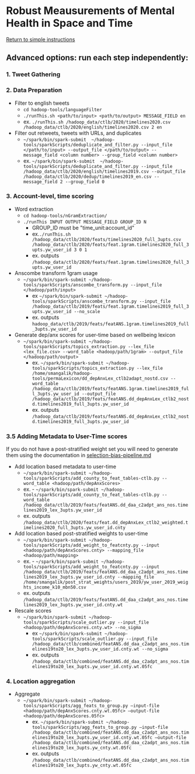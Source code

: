 # Robust Meausurements of Mental Health in Space and Time

[Return to simple instructions](/README.md)

## **Advanced options**: run each step independently:

### 1. Tweet Gathering

### 2. Data Preparation
  - Filter to english tweets
    - `cd hadoop-tools/languageFilter`
    - `./runThis.sh <path/to/input> <path/to/output> MESSAGE_FIELD en`
    - ex. `./runThis.sh /hadoop_data/ctlb/2020/timelines2020.csv /hadoop_data/ctlb/2020/english/timelines2020.csv 2 en`
  - Filter out retweets, tweets with URLs, and duplicates
    - `~/spark/bin/spark-submit  ~/hadoop-tools/sparkScripts/deduplicate_and_filter.py --input_file </path/to/input> --output_file </path/to/output> --message_field <column number> --group_field <column number>`
    - ex. `~/spark/bin/spark-submit  ~/hadoop-tools/sparkScripts/deduplicate_and_filter.py --input_file /hadoop_data/ctlb/2020/english/timelines2019.csv --output_file /hadoop_data/ctlb/2020/dedup/timelines2019_en.csv --message_field 2 --group_field 0`

### 3. Account-level, time scoring   
  - Word extraction
    - `cd hadoop-tools/nGramExtraction/`
    - `./runThis INPUT OUTPUT MESSAGE_FIELD GROUP_ID N` 
      - GROUP_ID must be "time_unit:account_id"
      - ex.`./runThis.sh /hadoop_data/ctlb/2020/feats/timelines2020_full_3upts.csv /hadoop_data/ctlb/2020/feats/feat.1gram.timelines2020_full_3upts.yw_user_id 3 0 1`
      - ex. outputs `/hadoop_data/ctlb/2020/feats/feat.1gram.timelines2020_full_3upts.yw_user_id`
  - Anscombe transform 1gram usage
    - `~/spark/bin/spark-submit ~/hadoop-tools/sparkScripts/anscombe_transform.py --input_file </hadoop/path/input>`
      - ex `~/spark/bin/spark-submit ~/hadoop-tools/sparkScripts/anscombe_transform.py --input_file /hadoop_data/ctlb/2019/feats/feat.1gram.timelines2019_full_3upts.yw_user_id --no_scale`
      - ex. outputs `hadoop_data/ctlb/2019/feats/featANS.1gram.timelines2019_full_3upts.yw_user_id`
  - Generate dep/anx scores for user-time based on wellbeing lexicon
    - `~/spark/bin/spark-submit ~/hadoop-tools/sparkScripts/topics_extraction.py --lex_file <lex_file.csv> --word_table <hadoop/path/1gram> --output_file </hadoop/path/output>`
      - ex. `~/spark/bin/spark-submit ~/hadoop-tools/sparkScripts/topics_extraction.py --lex_file /home/smangalik/hadoop-tools/permaLexicon/dd_depAnxLex_ctlb2adapt_nostd.csv --word_table /hadoop_data/ctlb/2019/feats/featANS.1gram.timelines2019_full_3upts.yw_user_id --output_file /hadoop_data/ctlb/2019/feats/featANS.dd_depAnxLex_ctlb2_nostd.timelines2019_full_3upts.yw_user_id`
      - ex. outputs `/hadoop_data/ctlb/2019/feats/featANS.dd_depAnxLex_ctlb2_nostd.timelines2019_full_3upts.yw_user_id`

### 3.5 Adding Metadata to User-Time scores
If you do not have a post-stratified weight set you will need to generate them using the documentation in [selection-bias-pipeline.md](selection-bias-pipeline.md)

  - Add location based metadata to user-time
      - `~/spark/bin/spark-submit ~/hadoop-tools/sparkScripts/add_county_to_feat_tables-ctlb.py --word_table <hadoop/path/depAnxScores>`
      - ex. - `~/spark/bin/spark-submit ~/hadoop-tools/sparkScripts/add_county_to_feat_tables-ctlb.py --word_table /hadoop_data/ctlb/2019/feats/featANS.dd_daa_c2adpt_ans_nos.timelines2019_lex_3upts.yw_user_id`
      - ex. outputs `/hadoop_data/ctlb/2020/feats/feat.dd_depAnxLex_ctlb2_weighted.timelines2020_full_3upts.yw_user_id.cnty`
  - Add location based post-stratified weights to user-time
      - `~/spark/bin/spark-submit ~/hadoop-tools/sparkScripts/add_weight_to_featcnty.py --input <hadoop/path/depAnxScores.cnty> --mapping_file <hadoop/path/mapping>`
      - ex. - `~/spark/bin/spark-submit ~/hadoop-tools/sparkScripts/add_weight_to_featcnty.py --input /hadoop_data/ctlb/2019/feats/featANS.dd_daa_c2adpt_ans_nos.timelines2019_lex_3upts.yw_user_id.cnty --mapping_file /home/smangalik/post_strat_weights/users_2019/yw_user_2019_weights_income_k10_mbn50.csv`
      - ex. outputs `/hadoop_data/ctlb/2019/feats/featANS.dd_daa_c2adpt_ans_nos.timelines2019_lex_3upts.yw_user_id.cnty.wt`
  - Rescale scores
    - `~/spark/bin/spark-submit ~/hadoop-tools/sparkScripts/scale_outlier.py --input_file <hadoop/path/depAnxScores.cnty.wt> --no_sigma`
      - ex `~/spark/bin/spark-submit ~/hadoop-tools/sparkScripts/scale_outlier.py --input_file /hadoop_data/ctlb/combined/featANS.dd_daa_c2adpt_ans_nos.timelines19to20_lex_3upts.yw_user_id.cnty.wt --no_sigma`
      - ex. outputs `/hadoop_data/ctlb/combined/featANS.dd_daa_c2adpt_ans_nos.timelines19to20_lex_3upts.yw_user_id.cnty.wt.05fc`

### 4. Location aggregation  
- Aggregate  
  - `~/spark/bin/spark-submit ~/hadoop-tools/sparkScripts/agg_feats_to_group.py –input-file <hadoop/path/depAnxScores.cnty.wt.05fc> –output-file <hadoop/path/depAnxScores.05fc>`
    - ex. `~/spark/bin/spark-submit ~/hadoop-tools/sparkScripts/agg_feats_to_group.py –input-file /hadoop_data/ctlb/combined/featANS.dd_daa_c2adpt_ans_nos.timelines19to20_lex_3upts.yw_user_id.cnty.wt.05fc –output-file /hadoop_data/ctlb/combined/featANS.dd_daa_c2adpt_ans_nos.timelines19to20_lex_3upts.yw_cnty.wt.05fc`
    - ex. outputs `/hadoop_data/ctlb/combined/featANS.dd_daa_c2adpt_ans_nos.timelines19to20_lex_3upts.yw_cnty.wt.05fc`



